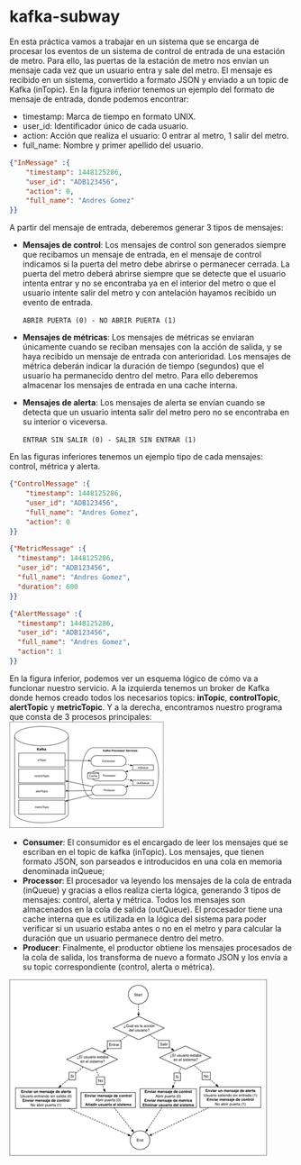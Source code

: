# kafka-subway

En esta práctica vamos a trabajar en un sistema que se encarga de procesar los eventos de un sistema de control de entrada de una estación de metro. Para ello, las puertas de la estación de metro nos envían un mensaje cada vez que un usuario entra y sale del metro. El mensaje es recibido en un sistema, convertido a formato JSON y enviado a un topic de Kafka (inTopic). En la figura inferior tenemos un ejemplo del formato de mensaje de entrada, donde podemos encontrar:

* timestamp: Marca de tiempo en formato UNIX.
* user_id: Identificador único de cada usuario.
* action: Acción que realiza el usuario: 0 entrar al metro, 1 salir del metro.
* full_name: Nombre y primer apellido del usuario.

```json
{"InMessage" :{
    "timestamp": 1448125286,
    "user_id": "ADB123456",
    "action": 0,
    "full_name": "Andres Gomez"
}}
```

A partir del mensaje de entrada, deberemos generar 3 tipos de mensajes:

* **Mensajes de control**: Los mensajes de control son generados siempre que recibamos un mensaje de entrada, en el mensaje de control indicamos si la puerta del metro debe abrirse o permanecer cerrada. La puerta del metro deberá abrirse siempre que se detecte que el usuario intenta entrar y no se encontraba ya en el interior del metro o que el usuario intente salir del metro y con antelación hayamos recibido un evento de entrada.
    
    `ABRIR PUERTA (0) - NO ABRIR PUERTA (1)`
* **Mensajes de métricas**: Los mensajes de métricas se enviaran únicamente cuando se reciban mensajes con la acción de salida, y se haya recibido un mensaje de entrada con anterioridad. Los mensajes de métrica deberán indicar la duración de tiempo (segundos) que el usuario ha permanecido dentro del metro. Para ello deberemos almacenar los mensajes de entrada en una cache interna.
* **Mensajes de alerta**: Los mensajes de alerta se envían cuando se detecta que un usuario intenta salir del metro pero no se encontraba en su interior o viceversa.

    `ENTRAR SIN SALIR (0) - SALIR SIN ENTRAR (1)`

En las figuras inferiores tenemos un ejemplo tipo de cada mensajes: control, métrica y alerta.

```json
{"ControlMessage" :{
    "timestamp": 1448125286,
    "user_id": "ADB123456",
    "full_name": "Andres Gomez",
    "action": 0
}}
```

```json
{"MetricMessage" :{
  "timestamp": 1448125286,
  "user_id": "ADB123456",
  "full_name": "Andres Gomez",
  "duration": 600
}}
```

```json
{"AlertMessage" :{
  "timestamp": 1448125286,
  "user_id": "ADB123456",
  "full_name": "Andres Gomez",
  "action": 1
}}
```

En la figura inferior, podemos ver un esquema lógico de cómo va a funcionar nuestro servicio. A la izquierda tenemos un broker de Kafka donde hemos creado todos los necesarios topics: **inTopic**, **controlTopic**, **alertTopic** y **metricTopic**. Y a la derecha, encontramos nuestro programa que consta de 3 procesos principales:
![architecture.png](images/architecture.png)

* **Consumer**: El consumidor es el encargado de leer los mensajes que se escriban en el topic de kafka (inTopic). Los mensajes, que tienen formato JSON, son parseados e introducidos en una cola en memoria denominada inQueue;
* **Processor**: El procesador va leyendo los mensajes de la cola de entrada (inQueue) y gracias a ellos realiza cierta lógica, generando 3 tipos de mensajes: control, alerta y métrica. Todos los mensajes son almacenados en la cola de salida (outQueue). El procesador tiene una cache interna que es utilizada en la lógica del sistema para poder verificar si un usuario estaba antes o no en el metro y para calcular la duración que un usuario permanece dentro del metro.
* **Producer**: Finalmente, el productor obtiene los mensajes procesados de la cola de salida, los transforma de nuevo a formato JSON y los envía a su topic correspondiente (control, alerta o métrica).

![flow.png](images/flow.png)


